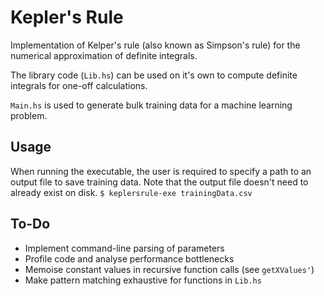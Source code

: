 # Kepler's Rule
Implementation of Kelper's rule (also known as Simpson's rule) for the numerical approximation of definite integrals.

The library code (`Lib.hs`) can be used on it's own to compute definite integrals for one-off calculations.

`Main.hs` is used to generate bulk training data for a machine learning problem.

## Usage
When running the executable, the user is required to specify a path to an output file to save training data. Note that the output file doesn't need to already exist on disk.
`$ keplersrule-exe trainingData.csv`

## To-Do
- Implement command-line parsing of parameters
- Profile code and analyse performance bottlenecks
- Memoise constant values in recursive function calls (see `getXValues'`)
- Make pattern matching exhaustive for functions in `Lib.hs`
